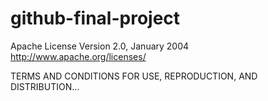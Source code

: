 # github-final-project
Apache License
Version 2.0, January 2004
http://www.apache.org/licenses/

TERMS AND CONDITIONS FOR USE, REPRODUCTION, AND DISTRIBUTION...

